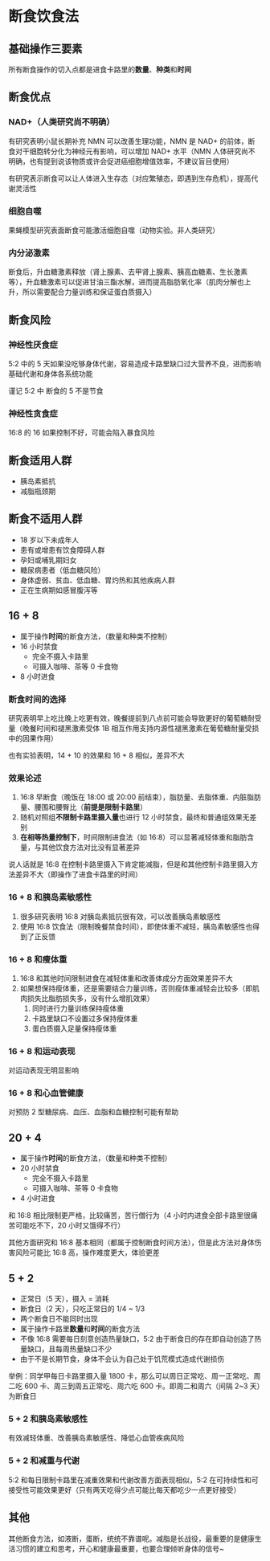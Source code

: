 # 断食饮食法

## 基础操作三要素

所有断食操作的切入点都是进食卡路里的**数量**、**种类**和**时间**

## 断食优点

### NAD+（人类研究尚不明确）

有研究表明小鼠长期补充 NMN 可以改善生理功能，NMN 是 NAD+ 的前体，断食对干细胞转分化为神经元有影响，可以增加 NAD+ 水平（NMN 人体研究尚不明确，也有提到说该物质或许会促进癌细胞增值效率，不建议盲目使用）

有研究表示断食可以让人体进入生存态（对应繁殖态，即遇到生存危机），提高代谢灵活性

### 细胞自噬

果蝇模型研究表面断食可能激活细胞自噬（动物实验。非人类研究）

### 内分泌激素

断食后，升血糖激素释放（肾上腺素、去甲肾上腺素、胰高血糖素、生长激素等），升血糖激素可以促进甘油三酯水解，进而提高脂肪氧化率（肌肉分解也上升，所以需要配合力量训练和保证蛋白质摄入）

## 断食风险

### 神经性厌食症

5:2 中的 5 天如果没吃够身体代谢，容易造成卡路里缺口过大营养不良，进而影响基础代谢和身体各系统功能

谨记 5:2 中 断食的 5 不是节食

### 神经性贪食症

16:8 的 16 如果控制不好，可能会陷入暴食风险

## 断食适用人群

- 胰岛素抵抗
- 减脂瓶颈期

## 断食不适用人群

- 18 岁以下未成年人
- 患有或增患有饮食障碍人群
- 孕妇或哺乳期妇女
- 糖尿病患者（低血糖风险）
- 身体虚弱、贫血、低血糖、胃灼热和其他疾病人群
- 正在生病期如感冒腹泻等

## 16 + 8

- 属于操作**时间**的断食方法，（数量和种类不控制）
- 16 小时禁食
  - 完全不摄入卡路里
  - 可摄入咖啡、茶等 0 卡食物
- 8 小时进食

### 断食时间的选择

研究表明早上吃比晚上吃更有效，晚餐提前到八点前可能会导致更好的葡萄糖耐受量（晚餐时间和褪黑激素受体 1B 相互作用支持内源性褪黑激素在葡萄糖耐量受损中的因果作用）

也有实验表明，14 + 10 的效果和 16 + 8 相似，差异不大

### 效果论述

1. 16:8 早断食（晚饭在 18:00 或 20:00 前结束），脂肪量、去脂体重、内脏脂肪量、腰围和腰臀比（**前提是限制卡路里**）
2. 随机对照组**不限制卡路里摄入量**也进行 12 小时禁食，最终和普通组效果无差别
3. **在相等热量控制下**，时间限制进食法（如 16:8）可以显著减轻体重和脂肪含量，与其他饮食方法对比没有显著差异

说人话就是 16:8 在控制卡路里摄入下肯定能减脂，但是和其他控制卡路里摄入方法差异不大（即操作了进食卡路里的时间）

### 16 + 8 和胰岛素敏感性

1. 很多研究表明 16:8 对胰岛素抵抗很有效，可以改善胰岛素敏感性
2. 使用 16:8 饮食法（限制晚餐禁食时间），即使体重不减轻，胰岛素敏感性也得到了正反馈

### 16 + 8 和瘦体重

1. 16:8 和其他时间限制进食在减轻体重和改善体成分方面效果差异不大
2. 如果想保持瘦体重，还是需要结合力量训练，否则瘦体重减轻会比较多（即肌肉损失比脂肪损失多，没有什么增肌效果）
   1. 同时进行力量训练保持瘦体重
   2. 卡路里缺口不设置过多保持瘦体重
   3. 蛋白质摄入足量保持瘦体重

### 16 + 8 和运动表现

对运动表现无明显影响

### 16 + 8 和心血管健康

对预防 2 型糖尿病、血压、血脂和血糖控制可能有帮助

## 20 + 4

- 属于操作**时间**的断食方法，（数量和种类不控制）
- 20 小时禁食
  - 完全不摄入卡路里
  - 可摄入咖啡、茶等 0 卡食物
- 4 小时进食

和 16:8 相比限制更严格，比较痛苦，苦行僧行为（4 小时内进食全部卡路里很痛苦可能吃不下，20 小时又饿得不行）

其他方面研究和 16:8 基本相同（都属于控制断食时间方法），但是此方法对身体伤害风险可能比 16:8 高，操作难度更大，体验更差

## 5 + 2

- 正常日（5 天），摄入 = 消耗
- 断食日（2 天），只吃正常日的 1/4 ~ 1/3
- 两个断食日不能同时出现
- 属于操作卡路里**数量**和**时间**的断食方法
- 不像 16:8 需要每日刻意创造热量缺口，5:2 由于断食日的存在即自动创造了热量缺口，且每周热量缺口不少
- 由于不是长期节食，身体不会认为自己处于饥荒模式造成代谢损伤

举例：同学甲每日卡路里摄入量 1800 卡，那么可以周日正常吃、周一正常吃、周二吃 600 卡、周三到周五正常吃、周六吃 600 卡。即周二和周六（间隔 2~3 天）为断食日

### 5 + 2 和胰岛素敏感性

有效减轻体重、改善胰岛素敏感性、降低心血管疾病风险

### 5 + 2 和减重与代谢

5:2 和每日限制卡路里在减重效果和代谢改善方面表现相似，5:2 在可持续性和可接受性可能效果更好（只有两天吃得少点可能比每天都吃少一点更好接受）

## 其他

其他断食方法，如液断，蛋断，统统不靠谱呢。减脂是长战役，最重要的是健康生活习惯的建立和思考，开心和健康最重要，也要合理倾听身体的信号~
